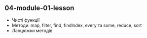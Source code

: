 ## 04-module-01-lesson

- Чисті функції
- Методи: map, filter, find, findIndex, every та some, reduce, sort
- Ланцюжки методів